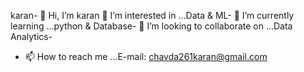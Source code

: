 karan- 👋 Hi, I’m karan
 👀 I’m interested in ...Data & ML-
 🌱 I’m currently learning ...python & Database-
💞️ I’m looking to collaborate on ...Data Analytics- 
- 📫 How to reach me ...E-mail: chavda261karan@gmail.com

<!---
6359015644/6359015644 is a ✨ special ✨ repository because its `README.md` (this file) appears on your GitHub profile.
You can click the Preview link to take a look at your changes.
--->
